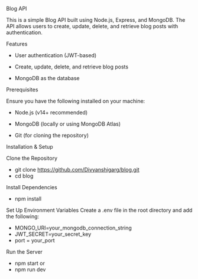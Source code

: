 Blog API

This is a simple Blog API built using Node.js, Express, and MongoDB. The API allows users to create, update, delete, and retrieve blog posts with authentication.

Features

* User authentication (JWT-based)

* Create, update, delete, and retrieve blog posts

* MongoDB as the database
  
 Prerequisites

Ensure you have the following installed on your machine:

* Node.js (v14+ recommended)

* MongoDB (locally or using MongoDB Atlas)

* Git (for cloning the repository)
  
Installation & Setup

Clone the Repository

* git clone https://github.com/Divyanshigarg/blog.git
* cd blog

Install Dependencies

* npm install

Set Up Environment Variables
Create a .env file in the root directory and add the following:

* MONGO_URI=your_mongodb_connection_string
* JWT_SECRET=your_secret_key
* port = your_port

Run the Server

* npm start  or
* npm run dev  
